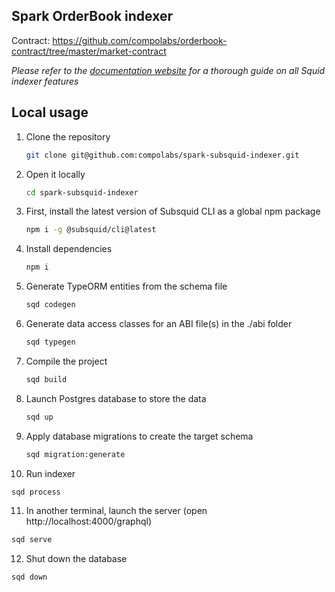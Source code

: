## Spark OrderBook indexer

Contract: https://github.com/compolabs/orderbook-contract/tree/master/market-contract

_Please refer to the [documentation website](https://docs.sqd.dev/) for a thorough guide on all Squid indexer features_

## Local usage

1. Clone the repository

   ```sh
   git clone git@github.com:compolabs/spark-subsquid-indexer.git
   ```

2. Open it locally

   ```sh
   cd spark-subsquid-indexer
   ```

3. First, install the latest version of Subsquid CLI as a global npm package

   ```sh
   npm i -g @subsquid/cli@latest
   ```

4. Install dependencies

   ```sh
   npm i
   ```

5. Generate TypeORM entities from the schema file

   ```sh
   sqd codegen
   ```

6. Generate data access classes for an ABI file(s) in the ./abi folder

   ```sh
   sqd typegen
   ```   

7. Compile the project

   ```sh
   sqd build
   ```

8. Launch Postgres database to store the data

   ```sh
   sqd up
   ```

9. Apply database migrations to create the target schema

   ```sh
   sqd migration:generate
   ```

10. Run indexer

   ```sh
   sqd process
   ```

11. In another terminal, launch the server (open http://localhost:4000/graphql)

   ```sh
   sqd serve
   ```    

12. Shut down the database

   ```sh
   sqd down
   ```   


